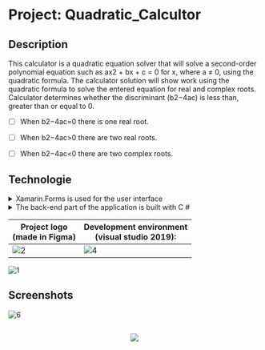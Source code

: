 # Project: Quadratic_Calcultor

 ## Description  ##
 
 
 This calculator is a quadratic equation solver that will solve a second-order polynomial equation such as ax2 + bx + c = 0 for x, where a ≠ 0, using the quadratic formula.
The calculator solution will show work using the quadratic formula to solve the entered equation for real and complex roots. Calculator determines whether the discriminant (b2−4ac) is less than, greater than or equal to 0.

 - [ ] When b2−4ac=0 there is one real root.

 - [ ] When b2−4ac>0 there are two real roots.

 - [ ] When b2−4ac<0 there are two complex roots.
 
  ## Technologie  ##

 <details>
           <summary>Xamarin.Forms is used for the user interface </summary>
           <p>Content 1 Content 1 Content 1 Content 1 Content 1</p>
         </details>


 <details>
           <summary>The back-end part of the application is built with C # </summary>
           <p>Content 1 Content 1 Content 1 Content 1 Content 1</p>
         </details>
      
Project logo <br /> (made in Figma)   | Development environment <br /> (visual studio 2019): 
------------- | -------------
![2](https://user-images.githubusercontent.com/78430729/143252226-d0456891-40d0-4e24-8126-bd94ab7fe4a6.png)  | ![4](https://user-images.githubusercontent.com/78430729/143252653-2e3e97e1-bb49-438c-b159-29b6adde314c.png)

      
      
![1](https://user-images.githubusercontent.com/78430729/143247668-e4b5893b-cd9e-4a89-b53b-c61124d04765.PNG)


 ## Screenshots ##

![6](https://user-images.githubusercontent.com/78430729/143254830-6651b819-ade5-44c9-8c12-548e9d5e9618.PNG)
 
  ##  ##
  
  
  <p align="center">
  <img src= https://user-images.githubusercontent.com/78430729/143256050-e92a537a-8e96-4b54-9513-10e47e9bc495.png />
</p>
